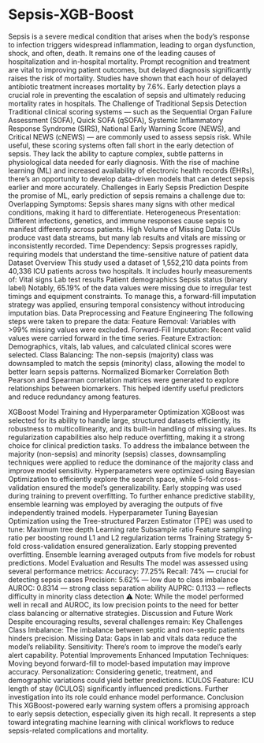 # Sepsis-XGB-Boost
Sepsis is a severe medical condition that arises when the body’s response to infection triggers widespread inflammation, leading to organ dysfunction, shock, and often, death. It remains one of the leading causes of hospitalization and in-hospital mortality.
Prompt recognition and treatment are vital to improving patient outcomes, but delayed diagnosis significantly raises the risk of mortality. Studies have shown that each hour of delayed antibiotic treatment increases mortality by 7.6%.
Early detection plays a crucial role in preventing the escalation of sepsis and ultimately reducing mortality rates in hospitals.
The Challenge of Traditional Sepsis Detection
Traditional clinical scoring systems — such as the Sequential Organ Failure Assessment (SOFA), Quick SOFA (qSOFA), Systemic Inflammatory Response Syndrome (SIRS), National Early Warning Score (NEWS), and Critical NEWS (cNEWS) — are commonly used to assess sepsis risk.
While useful, these scoring systems often fall short in the early detection of sepsis. They lack the ability to capture complex, subtle patterns in physiological data needed for early diagnosis.
With the rise of machine learning (ML) and increased availability of electronic health records (EHRs), there’s an opportunity to develop data-driven models that can detect sepsis earlier and more accurately.
Challenges in Early Sepsis Prediction
Despite the promise of ML, early prediction of sepsis remains a challenge due to:
Overlapping Symptoms: Sepsis shares many signs with other medical conditions, making it hard to differentiate.
Heterogeneous Presentation: Different infections, genetics, and immune responses cause sepsis to manifest differently across patients.
High Volume of Missing Data: ICUs produce vast data streams, but many lab results and vitals are missing or inconsistently recorded.
Time Dependency: Sepsis progresses rapidly, requiring models that understand the time-sensitive nature of patient data
Dataset Overview
This study used a dataset of 1,552,210 data points from 40,336 ICU patients across two hospitals. It includes hourly measurements of:
Vital signs
Lab test results
Patient demographics
Sepsis status (binary label)
Notably, 65.19% of the data values were missing due to irregular test timings and equipment constraints. To manage this, a forward-fill imputation strategy was applied, ensuring temporal consistency without introducing imputation bias.
Data Preprocessing and Feature Engineering
The following steps were taken to prepare the data:
Feature Removal: Variables with >99% missing values were excluded.
Forward-Fill Imputation: Recent valid values were carried forward in the time series.
Feature Extraction: Demographics, vitals, lab values, and calculated clinical scores were selected.
Class Balancing: The non-sepsis (majority) class was downsampled to match the sepsis (minority) class, allowing the model to better learn sepsis patterns.
Normalized Biomarker Correlation
Both Pearson and Spearman correlation matrices were generated to explore relationships between biomarkers. This helped identify useful predictors and reduce redundancy among features.

XGBoost Model Training and Hyperparameter Optimization
XGBoost was selected for its ability to handle large, structured datasets efficiently, its robustness to multicollinearity, and its built-in handling of missing values. Its regularization capabilities also help reduce overfitting, making it a strong choice for clinical prediction tasks.
To address the imbalance between the majority (non-sepsis) and minority (sepsis) classes, downsampling techniques were applied to reduce the dominance of the majority class and improve model sensitivity.
Hyperparameters were optimized using Bayesian Optimization to efficiently explore the search space, while 5-fold cross-validation ensured the model’s generalizability. Early stopping was used during training to prevent overfitting. To further enhance predictive stability, ensemble learning was employed by averaging the outputs of five independently trained models.
Hyperparameter Tuning
Bayesian Optimization using the Tree-structured Parzen Estimator (TPE) was used to tune:
Maximum tree depth
Learning rate
Subsample ratio
Feature sampling ratio per boosting round
L1 and L2 regularization terms
Training Strategy
5-fold cross-validation ensured generalization.
Early stopping prevented overfitting.
Ensemble learning averaged outputs from five models for robust predictions.
Model Evaluation and Results
The model was assessed using several performance metrics:
Accuracy: 77.25%
Recall: 74% — crucial for detecting sepsis cases
Precision: 5.62% — low due to class imbalance
AUROC: 0.8314 — strong class separation ability
AUPRC: 0.1133 — reflects difficulty in minority class detection
⚠️ Note: While the model performed well in recall and AUROC, its low precision points to the need for better class balancing or alternative strategies.
Discussion and Future Work
Despite encouraging results, several challenges remain:
Key Challenges
Class Imbalance: The imbalance between septic and non-septic patients hinders precision.
Missing Data: Gaps in lab and vitals data reduce the model’s reliability.
Sensitivity: There’s room to improve the model’s early alert capability.
Potential Improvements
Enhanced Imputation Techniques: Moving beyond forward-fill to model-based imputation may improve accuracy.
Personalization: Considering genetic, treatment, and demographic variations could yield better predictions.
ICULOS Feature: ICU length of stay (ICULOS) significantly influenced predictions. Further investigation into its role could enhance model performance.
Conclusion
This XGBoost-powered early warning system offers a promising approach to early sepsis detection, especially given its high recall. It represents a step toward integrating machine learning with clinical workflows to reduce sepsis-related complications and mortality.
